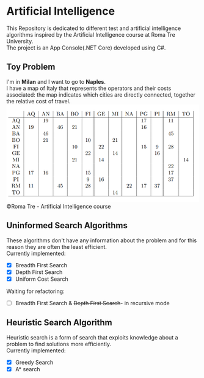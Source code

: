 # Artificial Intelligence

This Repository is dedicated to different test and artificial intelligence algorithms inspired by the Artificial Intelligence course at Roma Tre University.
<br>The project is an App Console(.NET Core) developed using C#.

## Toy Problem
I'm in <b>Milan</b> and I want to go to <b>Naples</b>.<br>
I have a map of Italy that represents the operators and their costs associated: the map indicates which cities are directly connected, together the relative cost of travel.
![Cost table](https://github.com/mariocuomo/artificial_intelligence/blob/main/cost_table.PNG)<br>
©Roma Tre - Artificial Intelligence course

## Uninformed Search Algorithms
These algorithms don't have any information about the problem and for this reason they are often the least efficient.<br>
Currently implemented:
- [x] Breadth First Search
- [x] Depth First Search
- [x] Uniform Cost Search

Waiting for refactoring:
- [ ] Breadth First Search & ~~Depth First Search~~- in recursive mode

## Heuristic Search Algorithm
Heuristic search is a form of search that exploits knowledge about a problem to find solutions more efficiently.<br>
Currently implemented:
- [x] Greedy Search
- [x] A* search
